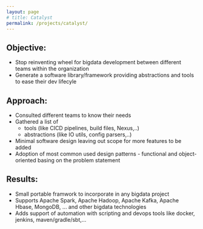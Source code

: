 ```yaml
---
layout: page
# title: Catalyst
permalink: /projects/catalyst/
---
```


## Objective:
  - Stop reinventing wheel for bigdata development between different teams within the organization
  - Generate a software library/framework providing abstractions and tools to ease their dev lifecyle

## Approach:
  - Consulted different teams to know their needs
  - Gathered a list of
  	- tools (like CICD pipelines, build files, Nexus,..) 
	- abstractions (like IO utils, config parsers,..)
  - Minimal software design leaving out scope for more features to be added
  - Adoption of most common used design patterns - functional and object-oriented basing on the problem statement

## Results:
  - Small portable framwork to incorporate in any bigdata project
  - Supports Apache Spark, Apache Hadoop, Apache Kafka, Apache Hbase, MongoDB, ... and other bigdata technologies
  - Adds support of automation with scripting and devops tools like docker, jenkins, maven/gradle/sbt,...


